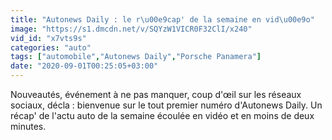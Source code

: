 ```yaml
---
title: "Autonews Daily : le r\u00e9cap' de la semaine en vid\u00e9o"
image: "https://s1.dmcdn.net/v/SQYzW1VICR0F32ClI/x240"
vid_id: "x7vts9s"
categories: "auto"
tags: ["automobile","Autonews Daily","Porsche Panamera"]
date: "2020-09-01T00:25:05+03:00"
---
```

Nouveautés, événement à ne pas manquer, coup d'œil sur les réseaux sociaux, décla : bienvenue sur le tout premier numéro d'Autonews Daily. Un récap' de l'actu auto de la semaine écoulée en vidéo et en moins de deux minutes.
